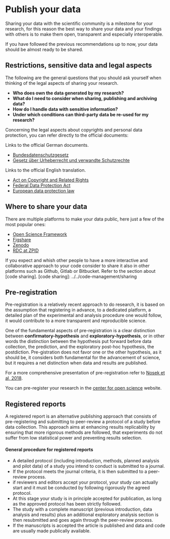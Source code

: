 # Publish your data

Sharing your data with the scientific community is a milestone for your research, for this reason the best way to share your data and your findings with others is to make them open, transparent and especially interoperable.

If you have followed the previous recommendations up to now, your data should be almost ready to be shared.

## Restrictions, sensitive data and legal aspects

The following are the general questions that you should ask yourself when thinking of the legal aspects of sharing your research.

- **Who does own the data generated by my research?**
- **What do I need to consider when sharing, publishing and archiving data?**
- **How do I handle data with sensitive information?**
- **Under which conditions can third-party data be re-used for my research?**

Concerning the legal aspects about copyrights and personal data protection, you can refer directly to the official documents:

Links to the official German documents.

- [Bundesdatenschutzgesetz](https://www.gesetze-im-internet.de/bdsg_2018/BJNR209710017.html)
- [Gesetz über Urheberrecht und verwandte Schutzrechte](https://www.gesetze-im-internet.de/urhg/)

Links to the official English translation.

- [Act on Copyright and Related Rights](https://www.gesetze-im-internet.de/englisch_urhg/englisch_urhg.html)
- [Federal Data Protection Act](https://www.gesetze-im-internet.de/englisch_bdsg/)
- [European data protection law](https://gdpr-info.eu/)

## Where to share your data

There are multiple platforms to make your data public, here just a few of the most popular ones:

- [Open Science Framework](https://osf.io/)
- [Figshare](https://figshare.com/)
- [Zenodo](https://zenodo.org/)
- [RDC at ZPID](https://rdc-psychology.org/)

If you expect and whish other people to have a more interactive and collaborative approach to your code
consider to share it also in other platforms such as Github, Gitlab or Bitbucket. Refer to the section about [code sharing].
[code sharing]: ../../code-management/sharing
 
## Pre-registration

Pre-registration is a relatively recent approach to do research, it is based on the assumption that registering in advance, to a dedicated platform, a detailed plan of the experimental and analysis procedure one would follow, it would contribute to a more transparent and reproducible science.

One of the fundamental aspects of pre-registration is a clear distinction between **confirmatory-hypothesis** and **exploratory-hypothesis**, or in other words the distinction between the hypothesis put forward before data collection, the prediction,  and the exploratory post-hoc hypothesis, the postdiction. Pre-gistration does not favor one or the other hypothesis, as it should be, it considers both fundamental for the advancement of science, but it requires a net distinction when data and results are published.

For a more comprehensive presentation of pre-registration refer to [Nosek et al, 2018](https://www.pnas.org/doi/10.1073/pnas.1708274114).

You can pre-register your research in the [center for open science](https://www.cos.io/initiatives/prereg) website.

## Registered reports

A registered report is an alternative publishing approach that consists of pre-registering and submitting to peer-review a protocol of a study before data collection. This approach aims at enhancing results replicability by ensuring that more rigorous methods are followed, that experiments do not suffer from low statistical power and preventing results selection.

#### General procedure for registered reports

- A detailed protocol (including introduction, methods, planned analysis and pilot data) of a study you intend to conduct is submitted to a journal.
- If the protocol meets the journal criteria, it is then submitted to a peer-review process.
- if reviewers and editors accept your protocol, your study can actually start and it must be conducted by following rigorously the agreed protocol.
- At this stage your study is in principle accepted for publication, as long as the approved protocol has been strictly followed.
- The study with a complete manuscript (previous introduction, data analysis and results) plus an additional exploratory analysis section is then resubmitted and goes again through the peer-review process.
- If the manuscripts is accepted the article is published and data and code are usually made publically available.
